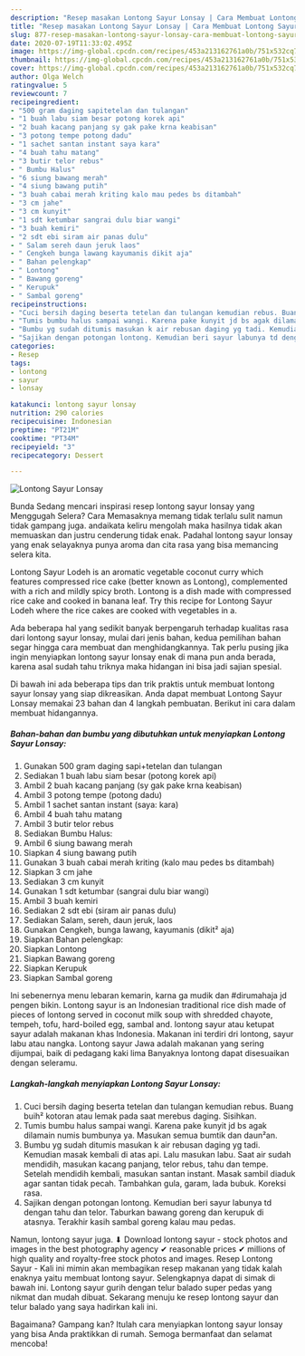 ```yaml
---
description: "Resep masakan Lontong Sayur Lonsay | Cara Membuat Lontong Sayur Lonsay Yang Bikin Ngiler"
title: "Resep masakan Lontong Sayur Lonsay | Cara Membuat Lontong Sayur Lonsay Yang Bikin Ngiler"
slug: 877-resep-masakan-lontong-sayur-lonsay-cara-membuat-lontong-sayur-lonsay-yang-bikin-ngiler
date: 2020-07-19T11:33:02.495Z
image: https://img-global.cpcdn.com/recipes/453a213162761a0b/751x532cq70/lontong-sayur-lonsay-foto-resep-utama.jpg
thumbnail: https://img-global.cpcdn.com/recipes/453a213162761a0b/751x532cq70/lontong-sayur-lonsay-foto-resep-utama.jpg
cover: https://img-global.cpcdn.com/recipes/453a213162761a0b/751x532cq70/lontong-sayur-lonsay-foto-resep-utama.jpg
author: Olga Welch
ratingvalue: 5
reviewcount: 7
recipeingredient:
- "500 gram daging sapitetelan dan tulangan"
- "1 buah labu siam besar potong korek api"
- "2 buah kacang panjang sy gak pake krna keabisan"
- "3 potong tempe potong dadu"
- "1 sachet santan instant saya kara"
- "4 buah tahu matang"
- "3 butir telor rebus"
- " Bumbu Halus"
- "6 siung bawang merah"
- "4 siung bawang putih"
- "3 buah cabai merah kriting kalo mau pedes bs ditambah"
- "3 cm jahe"
- "3 cm kunyit"
- "1 sdt ketumbar sangrai dulu biar wangi"
- "3 buah kemiri"
- "2 sdt ebi siram air panas dulu"
- " Salam sereh daun jeruk laos"
- " Cengkeh bunga lawang kayumanis dikit aja"
- " Bahan pelengkap"
- " Lontong"
- " Bawang goreng"
- " Kerupuk"
- " Sambal goreng"
recipeinstructions:
- "Cuci bersih daging beserta tetelan dan tulangan kemudian rebus. Buang buih² kotoran atau lemak pada saat merebus daging. Sisihkan."
- "Tumis bumbu halus sampai wangi. Karena pake kunyit jd bs agak dilamain numis bumbunya ya. Masukan semua bumtik dan daun²an."
- "Bumbu yg sudah ditumis masukan k air rebusan daging yg tadi. Kemudian masak kembali di atas api. Lalu masukan labu. Saat air sudah mendidih, masukan kacang panjang, telor rebus, tahu dan tempe. Setelah mendidih kembali, masukan santan instant. Masak sambil diaduk agar santan tidak pecah. Tambahkan gula, garam, lada bubuk. Koreksi rasa."
- "Sajikan dengan potongan lontong. Kemudian beri sayur labunya td dengan tahu dan telor. Taburkan bawang goreng dan kerupuk di atasnya. Terakhir kasih sambal goreng kalau mau pedas."
categories:
- Resep
tags:
- lontong
- sayur
- lonsay

katakunci: lontong sayur lonsay 
nutrition: 290 calories
recipecuisine: Indonesian
preptime: "PT21M"
cooktime: "PT34M"
recipeyield: "3"
recipecategory: Dessert

---
```



![Lontong Sayur Lonsay](https://img-global.cpcdn.com/recipes/453a213162761a0b/751x532cq70/lontong-sayur-lonsay-foto-resep-utama.jpg)

Bunda Sedang mencari inspirasi resep lontong sayur lonsay yang Menggugah Selera? Cara Memasaknya memang tidak terlalu sulit namun tidak gampang juga. andaikata keliru mengolah maka hasilnya tidak akan memuaskan dan justru cenderung tidak enak. Padahal lontong sayur lonsay yang enak selayaknya punya aroma dan cita rasa yang bisa memancing selera kita.

Lontong Sayur Lodeh is an aromatic vegetable coconut curry which features compressed rice cake (better known as Lontong), complemented with a rich and mildly spicy broth. Lontong is a dish made with compressed rice cake and cooked in banana leaf. Try this recipe for Lontong Sayur Lodeh where the rice cakes are cooked with vegetables in a.

Ada beberapa hal yang sedikit banyak berpengaruh terhadap kualitas rasa dari lontong sayur lonsay, mulai dari jenis bahan, kedua pemilihan bahan segar hingga cara membuat dan menghidangkannya. Tak perlu pusing jika ingin menyiapkan lontong sayur lonsay enak di mana pun anda berada, karena asal sudah tahu triknya maka hidangan ini bisa jadi sajian spesial.


Di bawah ini ada beberapa tips dan trik praktis untuk membuat lontong sayur lonsay yang siap dikreasikan. Anda dapat membuat Lontong Sayur Lonsay memakai 23 bahan dan 4 langkah pembuatan. Berikut ini cara dalam membuat hidangannya.

<!--inarticleads1-->

##### Bahan-bahan dan bumbu yang dibutuhkan untuk menyiapkan Lontong Sayur Lonsay:

1. Gunakan 500 gram daging sapi+tetelan dan tulangan
1. Sediakan 1 buah labu siam besar (potong korek api)
1. Ambil 2 buah kacang panjang (sy gak pake krna keabisan)
1. Ambil 3 potong tempe (potong dadu)
1. Ambil 1 sachet santan instant (saya: kara)
1. Ambil 4 buah tahu matang
1. Ambil 3 butir telor rebus
1. Sediakan  Bumbu Halus:
1. Ambil 6 siung bawang merah
1. Siapkan 4 siung bawang putih
1. Gunakan 3 buah cabai merah kriting (kalo mau pedes bs ditambah)
1. Siapkan 3 cm jahe
1. Sediakan 3 cm kunyit
1. Gunakan 1 sdt ketumbar (sangrai dulu biar wangi)
1. Ambil 3 buah kemiri
1. Sediakan 2 sdt ebi (siram air panas dulu)
1. Sediakan  Salam, sereh, daun jeruk, laos
1. Gunakan  Cengkeh, bunga lawang, kayumanis (dikit² aja)
1. Siapkan  Bahan pelengkap:
1. Siapkan  Lontong
1. Siapkan  Bawang goreng
1. Siapkan  Kerupuk
1. Siapkan  Sambal goreng


Ini sebenernya menu lebaran kemarin, karna ga mudik dan #dirumahaja jd pengen bikin. Lontong sayur is an Indonesian traditional rice dish made of pieces of lontong served in coconut milk soup with shredded chayote, tempeh, tofu, hard-boiled egg, sambal and. lontong sayur atau ketupat sayur adalah makanan khas Indonesia. Makanan ini terdiri dri lontong, sayur labu atau nangka. Lontong sayur Jawa adalah makanan yang sering dijumpai, baik di pedagang kaki lima Banyaknya lontong dapat disesuaikan dengan seleramu. 

<!--inarticleads2-->

##### Langkah-langkah menyiapkan Lontong Sayur Lonsay:

1. Cuci bersih daging beserta tetelan dan tulangan kemudian rebus. Buang buih² kotoran atau lemak pada saat merebus daging. Sisihkan.
1. Tumis bumbu halus sampai wangi. Karena pake kunyit jd bs agak dilamain numis bumbunya ya. Masukan semua bumtik dan daun²an.
1. Bumbu yg sudah ditumis masukan k air rebusan daging yg tadi. Kemudian masak kembali di atas api. Lalu masukan labu. Saat air sudah mendidih, masukan kacang panjang, telor rebus, tahu dan tempe. Setelah mendidih kembali, masukan santan instant. Masak sambil diaduk agar santan tidak pecah. Tambahkan gula, garam, lada bubuk. Koreksi rasa.
1. Sajikan dengan potongan lontong. Kemudian beri sayur labunya td dengan tahu dan telor. Taburkan bawang goreng dan kerupuk di atasnya. Terakhir kasih sambal goreng kalau mau pedas.


Namun, lontong sayur juga. ⬇ Download lontong sayur - stock photos and images in the best photography agency ✔ reasonable prices ✔ millions of high quality and royalty-free stock photos and images. Resep Lontong Sayur - Kali ini mimin akan membagikan resep makanan yang tidak kalah enaknya yaitu membuat lontong sayur. Selengkapnya dapat di simak di bawah ini. Lontong sayur gurih dengan telur balado super pedas yang nikmat dan mudah dibuat. Sekarang menuju ke resep lontong sayur dan telur balado yang saya hadirkan kali ini. 

Bagaimana? Gampang kan? Itulah cara menyiapkan lontong sayur lonsay yang bisa Anda praktikkan di rumah. Semoga bermanfaat dan selamat mencoba!
